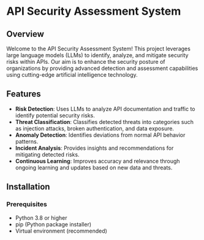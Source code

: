 # API Security Assessment System

## Overview

Welcome to the API Security Assessment System! This project leverages large language models (LLMs) to identify, analyze, and mitigate security risks within APIs. Our aim is to enhance the security posture of organizations by providing advanced detection and assessment capabilities using cutting-edge artificial intelligence technology.

## Features

- **Risk Detection**: Uses LLMs to analyze API documentation and traffic to identify potential security risks.
- **Threat Classification**: Classifies detected threats into categories such as injection attacks, broken authentication, and data exposure.
- **Anomaly Detection**: Identifies deviations from normal API behavior patterns.
- **Incident Analysis**: Provides insights and recommendations for mitigating detected risks.
- **Continuous Learning**: Improves accuracy and relevance through ongoing learning and updates based on new data and threats.

## Installation

### Prerequisites

- Python 3.8 or higher
- pip (Python package installer)
- Virtual environment (recommended)


